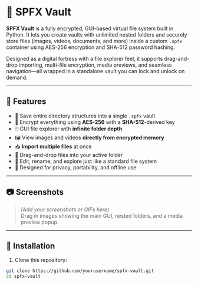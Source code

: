 # 🔐 SPFX Vault

**SPFX Vault** is a fully encrypted, GUI-based virtual file system built in Python. It lets you create vaults with unlimited nested folders and securely store files (images, videos, documents, and more) inside a custom `.spfx` container using AES-256 encryption and SHA-512 password hashing.

Designed as a digital fortress with a file explorer feel, it supports drag-and-drop importing, multi-file encryption, media previews, and seamless navigation—all wrapped in a standalone vault you can lock and unlock on demand.

---

## 🚀 Features

- 💾 Save entire directory structures into a single `.spfx` vault
- 🔐 Encrypt everything using **AES-256** with a **SHA-512**-derived key
- 🖱️ GUI file explorer with **infinite folder depth**
- 🖼️ View images and videos **directly from encrypted memory**
- 📥 **Import multiple files** at once
- 🧲 Drag-and-drop files into your active folder
- 🔁 Edit, rename, and explore just like a standard file system
- 🧠 Designed for privacy, portability, and offline use

---

## 📷 Screenshots

> _(Add your screenshots or GIFs here)_  
> Drag in images showing the main GUI, nested folders, and a media preview popup.

---

## 🔧 Installation

1. Clone this repository:

```bash
git clone https://github.com/yourusername/spfx-vault.git
cd spfx-vault

